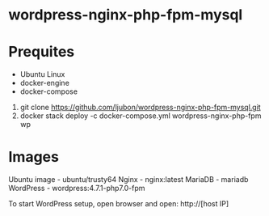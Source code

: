 # wordpress-nginx-php-fpm-mysql

# Prequites
  - Ubuntu Linux
  - docker-engine
  - docker-compose
  
1) git clone https://github.com/ljubon/wordpress-nginx-php-fpm-mysql.git 
2) docker stack deploy -c docker-compose.yml wordpress-nginx-php-fpm wp

# Images

Ubuntu image - ubuntu/trusty64
Nginx - nginx:latest
MariaDB - mariadb
WordPress - wordpress:4.7.1-php7.0-fpm

To start WordPress setup, open browser and open: http://[host IP]
